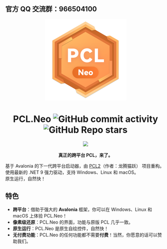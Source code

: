## 官方 QQ 交流群：966504100

<div align=center>

<img alt="Logo" src="/Icon.svg" width="256">

# PCL.Neo ![GitHub commit activity](https://img.shields.io/github/commit-activity/t/PCL-Community/PCL.Neo) ![GitHub Repo stars](https://img.shields.io/github/stars/PCL-Community/PCL.Neo)

[![](https://hits.zkitefly.eu.org/?tag=https://github.com/PCL-Community/PCL.Neo)](https://hits.zkitefly.eu.org/?tag=https://github.com/PCL-Community/PCL.Neo&web=true)

**真正的跨平台 PCL，来了。**

</div>

基于 Avalonia 的下一代跨平台启动器，由 [PCL2](https://github.com/Hex-Dragon/PCL2)（作者：龙腾猫跃） 项目重构。\
使用最新的 .NET 9 强力驱动，支持 Windows、Linux 和 macOS。\
原生运行，自然快！

## 特色
- **跨平台**：借助于强大的 **Avalonia** 框架，你可以在 Windows、Linux 和 macOS 上体验 PCL.Neo！
- **像素级还原**：PCL.Neo 的界面，功能与原版 PCL 几乎一致。
- **原生运行**：PCL.Neo 是原生自绘控件，自然快！
- **无付费功能**：PCL.Neo 的任何功能都不需要**付费**！当然，你愿意的话可以赞助我们。
